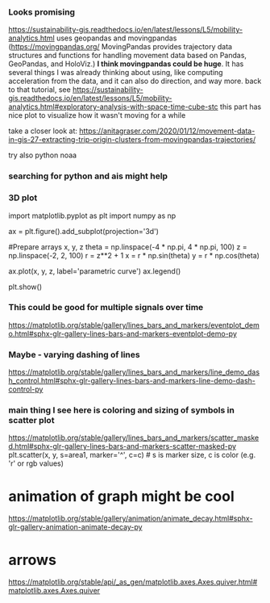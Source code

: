 ### Looks promising
https://sustainability-gis.readthedocs.io/en/latest/lessons/L5/mobility-analytics.html
uses geopandas and movingpandas (https://movingpandas.org/ MovingPandas provides trajectory data structures and functions for handling movement data based on Pandas, GeoPandas, and HoloViz.)
**I think movingpandas could be huge**.  It has several things I was already thinking about using, like computing acceleration from the data, and it can also do direction, and way more.
back to that tutorial, see https://sustainability-gis.readthedocs.io/en/latest/lessons/L5/mobility-analytics.html#exploratory-analysis-with-space-time-cube-stc this part has nice plot to visualize how it wasn't moving for a while

take a closer look at:  https://anitagraser.com/2020/01/12/movement-data-in-gis-27-extracting-trip-origin-clusters-from-movingpandas-trajectories/

try also python noaa

### searching for python and ais might help

### 3D plot
import matplotlib.pyplot as plt
import numpy as np

ax = plt.figure().add_subplot(projection='3d')

#Prepare arrays x, y, z
theta = np.linspace(-4 * np.pi, 4 * np.pi, 100)
z = np.linspace(-2, 2, 100)
r = z**2 + 1
x = r * np.sin(theta)
y = r * np.cos(theta)

ax.plot(x, y, z, label='parametric curve')
ax.legend()

plt.show()

### This could be good for multiple signals over time
https://matplotlib.org/stable/gallery/lines_bars_and_markers/eventplot_demo.html#sphx-glr-gallery-lines-bars-and-markers-eventplot-demo-py

### Maybe - varying dashing of lines
https://matplotlib.org/stable/gallery/lines_bars_and_markers/line_demo_dash_control.html#sphx-glr-gallery-lines-bars-and-markers-line-demo-dash-control-py

### main thing I see here is coloring and sizing of symbols in scatter plot
https://matplotlib.org/stable/gallery/lines_bars_and_markers/scatter_masked.html#sphx-glr-gallery-lines-bars-and-markers-scatter-masked-py
plt.scatter(x, y, s=area1, marker='^', c=c)  # s is marker size, c is color (e.g. 'r' or rgb values)

# animation of graph might be cool
https://matplotlib.org/stable/gallery/animation/animate_decay.html#sphx-glr-gallery-animation-animate-decay-py

# arrows
https://matplotlib.org/stable/api/_as_gen/matplotlib.axes.Axes.quiver.html#matplotlib.axes.Axes.quiver





